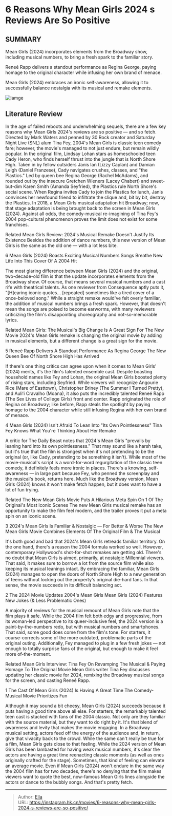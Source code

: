 # 6 Reasons Why Mean Girls 2024 s Reviews Are So Positive


## SUMMARY 

Mean Girls (2024) incorporates elements from the Broadway show, including musical numbers, to bring a fresh spark to the familiar story. 

Reneé Rapp delivers a standout performance as Regina George, paying homage to the original character while infusing her own brand of menace. 

Mean Girls (2024) embraces an ironic self-awareness, allowing it to successfully balance nostalgia with its musical and remake elements. 

![iamge](https://static1.srcdn.com/wordpress/wp-content/uploads/2024/01/angourie-rice-as-cady-heron-from-mean-girls-2024.jpg)

## Literature Review



In the age of failed reboots and underwhelming sequels, there are a few key reasons why Mean Girls 2024&#39;s reviews are so positive — and so fetch. Directed by Mark Waters and penned by 30 Rock creator and Saturday Night Live (SNL) alum Tina Fey, 2004&#39;s Mean Girls is classic teen comedy fare; however, the movie&#39;s managed to not just endure, but remain wildly popular. In the original film, Lindsay Lohan stars as homeschooled teen Cady Heron, who finds herself thrust into the jungle that is North Shore High. Taken in by fellow outsiders Janis Ian (Lizzy Caplan) and Damian Leigh (Daniel Franzese), Cady navigates crushes, classes, and &#34;the Plastics.&#34;
Led by queen bee Regina George (Rachel McAdams), and rounded out by the insecure Gretchen Wieners (Lacey Chabert) and sweet-but-dim Karen Smith (Amanda Seyfried), the Plastics rule North Shore&#39;s social scene. When Regina invites Cady to join the Plastics for lunch, Janis convinces her newfound friend to infiltrate the clique and, bit by bit, destroy the Plastics. In 2018, a Mean Girls musical adaptation hit Broadway; now, that stage adaptation is being brought back to the screen in Mean Girls (2024). Against all odds, the comedy-musical re-imagining of Tina Fey&#39;s 2004 pop-cultural phenomenon proves the limit does not exist for some franchises.
            
Related
 Mean Girls Review: 2024&#39;s Musical Remake Doesn&#39;t Justify Its Existence 
Besides the addition of dance numbers, this new version of Mean Girls is the same as the old one — with a lot less bite.


 6  Mean Girls (2024) Boasts Exciting Musical Numbers 
Songs Breathe New Life Into This Cover Of A 2004 Hit
        

The most glaring difference between Mean Girls (2024) and the original, two-decade-old film is that the update incorporates elements from the Broadway show. Of course, that means several musical numbers and a cast rife with theatrical talents. As one reviewer from Consequence aptly puts it, &#34;[H]earing iconic quotes... [repeated] sometimes like a tired cover of a once-beloved song.&#34; While a straight remake would&#39;ve felt overly familiar, the addition of musical numbers brings a fresh spark. However, that doesn&#39;t mean the songs are poised to become earworms, with many reviewers criticizing the film&#39;s disappointing choreography and not-so-memorable lyrics.
            
Related
 Mean Girls: The Musical&#39;s Big Change Is A Great Sign For The New Movie 
2024&#39;s Mean Girls remake is changing the original movie by adding in musical elements, but a different change is a great sign for the movie.



 5  Reneé Rapp Delivers A Standout Performance As Regina George 
The New Queen Bee Of North Shore High Has Arrived
        

If there&#39;s one thing critics can agree upon when it comes to Mean Girls&#39; (2024) merits, it&#39;s the film&#39;s talented ensemble cast. Despite boasting household names like Fey and Lohan, the original Mean Girls boosted plenty of rising stars, including Seyfried. While viewers will recognize Angourie Rice (Mare of Easttown), Christopher Briney (The Summer I Turned Pretty), and Auliʻi Cravalho (Moana), it also puts the incredibly talented Reneé Rapp (The Sex Lives of College Girls) front and center. Rapp originated the role of Regina on Broadway; like before, Rapp steals the spotlight by paying homage to the 2004 character while still infusing Regina with her own brand of menace. 



 4  Mean Girls (2024) Isn&#39;t Afraid To Lean Into &#34;Its Own Pointlessness&#34; 
Tina Fey Knows What You&#39;re Thinking About Her Remake
        

A critic for The Daily Beast notes that 2024&#39;s Mean Girls &#34;prevails by leaning hard into its own pointlessness.&#34; That may sound like a harsh take, but it&#39;s true that the film is strongest when it&#39;s not pretending to be the original (or, like Cady, pretending to be something it isn&#39;t). While most of the movie-musical&#39;s script is a word-for-word regurgitation of the classic teen comedy, it definitely feels more ironic in places. There&#39;s a knowing, self-awareness — in large part because Fey, who penned the screenplay and the musical&#39;s book, returns here. Much like the Broadway version, Mean Girls (2024) knows it won&#39;t make fetch happen, but it does want to have a lot of fun trying.
            
Related
 The New Mean Girls Movie Puts A Hilarious Meta Spin On 1 Of The Original&#39;s Most Iconic Scenes 
The new Mean Girls musical remake has an opportunity to make the film feel modern, and the trailer proves it put a meta spin on an iconic scene.



 3  2024&#39;s Mean Girls Is Familiar &amp; Nostalgic — For Better &amp; Worse 
The New Mean Girls Movie Combines Elements Of The Original Film &amp; The Musical
        

It&#39;s both good and bad that 2024&#39;s Mean Girls retreads familiar territory. On the one hand, there&#39;s a reason the 2004 formula worked so well. However, contemporary Hollywood&#39;s shot-for-shot remakes are getting old. There&#39;s no doubt that Mean Girls is aimed, primarily, at nostalgic Millennial viewers. That said, it makes sure to borrow a lot from the source film while also keeping its musical leanings intact. By embracing the familiar, Mean Girls (2024) manages to open the doors of North Shore High to a new generation of teens without locking out the property&#39;s original die-hard fans. In that sense, the movie succeeds in its difficult balancing act.



 2  The 2024 Movie Updates 2004&#39;s Mean Girls 
Mean Girls (2024) Features New Jokes (&amp; Less Problematic Ones)
        

A majority of reviews for the musical remount of Mean Girls note that the film plays it safe. While the 2004 film felt both edgy and progressive, from its woman-led perspective to its queer-inclusive feel, the 2024 version is a paint-by-the-numbers redo, but with musical numbers and smartphones. That said, some good does come from the film&#39;s tone. For starters, it course-corrects some of the more outdated, problematic parts of the original outing. Additionally, Fey managed to plug in a few fresh jokes — not enough to totally surprise fans of the original, but enough to make it feel more of-the-moment.
             
Related
 Mean Girls Interview: Tina Fey On Revamping The Musical &amp; Paying Homage To The Original Movie 
Mean Girls writer Tina Fey discusses updating her classic movie for 2024, remixing the Broadway musical songs for the screen, and casting Reneé Rapp.



 1  The Cast Of Mean Girls (2024) Is Having A Great Time 
The Comedy-Musical Movie Prioritizes Fun
        

Although it may sound a bit cheesy, Mean Girls (2024) succeeds because it puts having a good time above all else. For starters, the remarkably talented teen cast is stacked with fans of the 2004 classic. Not only are they familiar with the source material, but they want to do right by it. It&#39;s that blend of awareness and levity that makes the movie engaging. In a Broadway musical setting, actors feed off the energy of the audience and, in return, give that vivacity back to the crowd. While the same can&#39;t really be true for a film, Mean Girls gets close to that feeling.
While the 2024 version of Mean Girls has been lambasted for having weak musical numbers, it&#39;s clear the actors are having a great time reenacting classic moments (as well as ones originally crafted for the stage). Sometimes, that kind of feeling can elevate an average movie. Even if Mean Girls (2024) won&#39;t endure in the same way the 2004 film has for two decades, there&#39;s no denying that the film makes viewers want to quote the best, now-famous Mean Girls lines alongside the actors or dance to the bubbly songs. And that&#39;s pretty fetch.


---

> Author: [Ella](https://instagram.hk.cn/)  
> URL: https://instagram.hk.cn/movies/6-reasons-why-mean-girls-2024-s-reviews-are-so-positive/  

